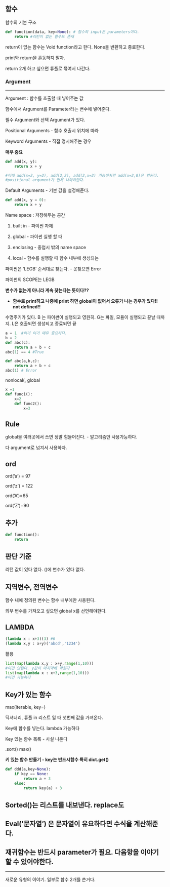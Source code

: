 ## 함수

함수의 기본 구조

```python
def function(data, key=None): # 함수의 input은 parameters이다.
	return #리턴이 없는 함수도 존재
```

return이 없는 함수는 Void function라고 한다. None을 반환하고 종료한다.

print와 return을 혼동하지 말자.

return 2개 하고 싶으면 튜플로 묶여서 나간다.

### Argument

---

Argument : 함수를 호출할 때 넣어주는 값

함수에서 Argument를 Parameter라는 변수에 넣어준다.

필수 Argument와 선택 Argument가 있다.

Positional Arguments - 함수 호출시 위치에 따라

Keyword Arguments - 직접 명시해주는 경우

**매우 중요**

```python
def add(x, y):
	return x + y

#이때 add(x=2, y=2), add(2,2), add(2,x=2) 가능하지만 add(x=2,0)은 안된다.
#positional argument가 먼저 나와야한다.
```

Default Arguments - 기본 값을 설정해준다.

```python
def add(x, y = 0):
	return x + y
```

Name space : 저장해두는 공간

1. built in - 파이썬 자체

1. global - 파이썬 실행 할 때

1. enclosing - 중첩시 밖의 name space

1. local - 함수를 실행할 때 함수 내부에 생성되는 

파이썬은 ‘LEGB’ 순서대로 찾는다. - 못찾으면 Error

파이썬의 SCOPE는 LEGB

**변수가 없는게 아니라 계속 찾는다는 뜻이다??**

- **함수로 print하고 나중에 print 하면 global이 없어서 오류가 나는 경우가 있다!!  not defined!!**

수명주기가 있다. B 는 파이썬이 실행되고 영원히. G는 파일, 모듈이 실행되고 끝날 때까지. L은 호출되면 생성되고 종료되면 끝

```python
a = 1  #이거 이거 매우 중요하다.
b = 2
def abc(c):
	return a + b + c
abc(1) == 4 #True

def abc(a,b,c):
	return a + b + c
abc(1) # Error
```

nonlocal(, global

```python
x =1
def func1():
	x=2
	def func2():
		x=3

```

## Rule

global을 여러곳에서 쓰면 정말 힘들어진다. - 알고리즘만 사용가능하다.

다 argument로 넘겨서 사용하자.

## ord

ord(’a’) = 97

ord(’z’) = 122

ord(’A’)=65

ord(’Z’)=90

## 추가

```python
def function():
    return 
```

## 판단 기준

리턴 값이 있다 없다. ()에 변수가 있다 없다.

## 지역변수, 전역변수

함수 내에 정의된 변수는 함수 내부에만 사용된다.

외부 변수를 가져오고 싶으면 global x를 선언해야한다.

## LAMBDA

```python
(lambda x : x+3)(3) #6
(lambda x,y : x+y)('abcd','1234')
```

활용

```python
list(map(lambda x,y : x+y,range(1,10))) 
#이건 안된다. y값이 마지막에 막힌다
list(map(lambda x : x+3,range(1,10)))
#이건 가능하다 
```

## Key가 있는 함수

max(iterable, key=)

딕셔너리, 튜플 in 리스트 일 때 첫번째 값을 가져온다.

Key에 함수를 넣는다.  lambda 가능하다

Key 있는 함수 목록 - 사실 나온다

.sort() max()

**키 있는 함수 만들기 - key는 반드시함수 특히 dict.get()**

```python
def ddd(a,key=None):
    if key == None:
        return a + 3
    else:
        return key(a) + 3
```

## Sorted()는 리스트를 내보낸다. replace도

## Eval(’문자열’) 은 문자열이 유요하다면 수식을 계산해준다.

## 재귀함수는 반드시 parameter가 필요. 다음항을 이야기할 수 있어야한다.

---

새로운 유형의 이야기. 일부로 함수 2개를 쓴거다.
